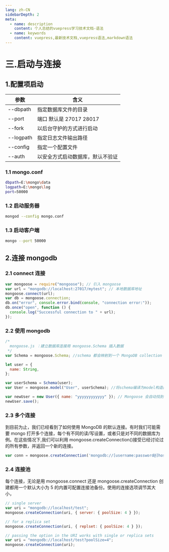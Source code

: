 ```yaml
---
lang: zh-CN
sidebarDepth: 2
meta:
  - name: description
    content: 个人总结的vuepress学习技术文档-语法
  - name: keywords
    content: vuepress,最新技术文档,vuepress语法,markdown语法
---
```


# 三.启动与连接

## 1.配置项启动

| 参数      | 含义                             |
| --------- | -------------------------------- |
| --dbpath  | 指定数据库文件的目录             |
| --port    | 端口 默认是 27017 28017          |
| --fork    | 以后台守护的方式进行启动         |
| --logpath | 指定日志文件输出路径             |
| --config  | 指定一个配置文件                 |
| --auth    | 以安全方式启动数据库，默认不验证 |

### 1.1 mongo.conf

```sh
dbpath=E:\mongo\data
logpath=E:\mongo\log
port=50000
```

### 1.2 启动服务器

```sh
mongod --config mongo.conf
```

### 1.3 启动客户端

```sh
mongo --port 50000
```

## 2.连接 mongodb

### 2.1 connect 连接

```js
var mongoose = require("mongoose"); // 引入 mongoose
var url = "mongodb://localhost:27017/mytest"; // 本地数据库地址
mongoose.connect(url);
var db = mongoose.connection;
db.on("error", console.error.bind(console, "connection error:"));
db.once("open", function () {
  console.log("Successful connection to " + url);
});
```

### 2.2 使用 mongodb

```js
/*
  mongoose.js ：建立数据库连接用 mongoose.Schema 插入数据
 */
var Schema = mongoose.Schema; //schema 都会映射到一个 MongoDB collection

let user = {
  name: String,
};

var userSchema = Schema(user);
var User = mongoose.model("User", userSchema); //将schema编译为model构造函数

var newUser = new User({ name: "yyyyyyyyyyyy" }); // Mongoose 会自动找到名称是 model 名字复数形式的 collection
newUser.save();
```

### 2.3 多个连接

到目前为止，我们已经看到了如何使用 MongoDB 的默认连接。有时我们可能需要 mongo 打开多个连接，每个有不同的读/写设置，或者只是对不同的数据库为例。在这些情况下,我们可以利用 mongoose.createConnection()接受已经讨论过的所有参数，并返回一个新的连接。

```js
var conn = mongoose.createConnection('mongodb://[username:password@]host1[:port1][,host2[:port2],...[,hostN[:portN]]][/[database][?options]
```

### 2.4 连接池

每个连接，无论是用 mongoose.connect 还是 mongoose.createConnection 创建都用一个默认大小为 5 的内置可配置连接池备份。使用的连接选项调节其大小，

```js
// single server
var uri = "mongodb://localhost/test";
mongoose.createConnection(uri, { server: { poolSize: 4 } });

// for a replica set
mongoose.createConnection(uri, { replset: { poolSize: 4 } });

// passing the option in the URI works with single or replica sets
var uri = "mongodb://localhost/test?poolSize=4";
mongoose.createConnection(uri);
```
